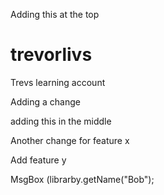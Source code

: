 Adding this at the top

# trevorlivs
Trevs learning account

Adding a change

adding this in the middle

Another change for feature x

Add feature y


MsgBox (librarby.getName("Bob");

